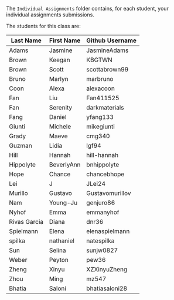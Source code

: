 
The `Individual Assignments` folder contains, for each student, your individual assignments submissions.

The students for this class are:

| **Last Name** | **First Name** | **Github Username** |
|---------------|----------------|---------------------|
| Adams         | Jasmine        | JasmineAdams        |
| Brown         | Keegan         | KBGTWN              |
| Brown         | Scott          | scottabrown99       |
| Bruno         | Marlyn         | marbruno            |
| Coon          | Alexa          | alexacoon           |
| Fan           | Liu            | Fan411525           |
| Fan           | Serenity       | darkmaterials       |
| Fang          | Daniel         | yfang133            |
| Giunti        | Michele        | mikegiunti          |
| Grady         | Maeve          | cmg340              |
| Guzman        | Lidia          | lgf94               |
| Hill          | Hannah         | hill-hannah         |
| Hippolyte     | BeverlyAnn     | bnhippolyte         |
| Hope          | Chance         | chancebhope         |
| Lei           | J              | JLei24              |
| Murillo       | Gustavo        | Gustavomurillov     |
| Nam           | Young-Ju       | genjuro86           |
| Nyhof         | Emma           | emmanyhof           |
| Rivas Garcia  | Diana          | dnr36               |
| Spielmann     | Elena          | elenaspielmann      |
| spilka        | nathaniel      | natespilka          |
| Sun           | Selina         | sunjw0827           |
| Weber         | Peyton         | pew36               |
| Zheng         | Xinyu          | XZXinyuZheng        |
| Zhou          | Ming           | mz547               |
| Bhatia        | Saloni         | bhatiasaloni28      |
